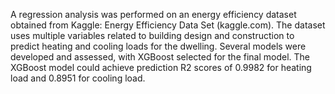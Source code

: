 A regression analysis was performed on an energy efficiency dataset obtained from Kaggle:
Energy Efficiency Data Set (kaggle.com). The dataset uses multiple variables related to building design
and construction to predict heating and cooling loads for the dwelling. Several models were developed
and assessed, with XGBoost selected for the final model. The XGBoost model could achieve prediction
R2 scores of 0.9982 for heating load and 0.8951 for cooling load. 
